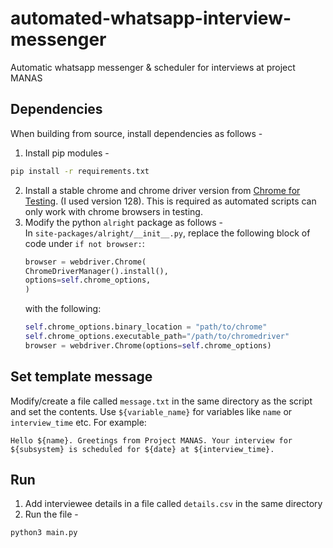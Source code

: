 # automated-whatsapp-interview-messenger
Automatic whatsapp messenger & scheduler for interviews at project MANAS

## Dependencies 
When building from source, install dependencies as follows -
1. Install pip modules - 
```bash
pip install -r requirements.txt
```
2. Install a stable chrome and chrome driver version from [Chrome for Testing](https://googlechromelabs.github.io/chrome-for-testing/). (I used version 128). This is required as automated scripts can only work with chrome browsers in testing.
3. Modify the python `alright` package as follows - 
    \
    In `site-packages/alright/__init__.py`, replace the following block of code under ``if not browser:``:
    ```python    
    browser = webdriver.Chrome(
    ChromeDriverManager().install(),
    options=self.chrome_options,
    )
    ```
    with the following:
    ```python
    self.chrome_options.binary_location = "path/to/chrome"
    self.chrome_options.executable_path="/path/to/chromedriver"
    browser = webdriver.Chrome(options=self.chrome_options)
    ```

## Set template message
Modify/create a file called `message.txt` in the same directory as the script and set the contents. Use ``${variable_name}`` for variables like `name` or `interview_time` etc. For example:
```
Hello ${name}. Greetings from Project MANAS. Your interview for ${subsystem} is scheduled for ${date} at ${interview_time}.
```

## Run
1. Add interviewee details in a file called ``details.csv`` in the same directory
2. Run the file - 
```bash
python3 main.py
```